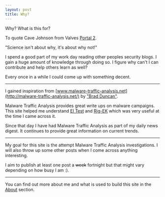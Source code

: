 ```yaml
---
layout: post
title: Why?
---
```


Why? What is this for?

To quote Cave Johnson from Valves [Portal 2](http://store.steampowered.com/app/620/).

"Science isn't about why, it's about why not!"

I spend a good part of my work day reading other peoples security blogs. I gain a huge amount of knowledge through doing so. I figure why can't I can contribute and help others learn as well?

Every once in a while I could come up with something decent.

-----

I gained inspiration from [www.malware-traffic-analysis.net](http://malware-traffic-analysis.net/) by ["Brad Duncan"](https://twitter.com/malware_traffic).

Malware Traffic Analysis provides great write ups on malware campaigns. This site helped me understand [EI Test](https://blog.malwarebytes.com/threat-analysis/2014/10/exposing-the-flash-eitest-malware-campaign/) and [Rig-EK](https://blog.malwarebytes.com/cybercrime/exploits/2016/09/rig-exploit-kit-takes-on-large-malvertising-campaign/) which was very useful at the time I came across it.

Since that day I have had Malware Traffic Analysis as part of my daily news digest. It continues to provide great information on current trends.

---

My goal for this site is the attempt Malware Traffic Analysis investigations. I will also throw up some other posts when I come across anything interesting.

I aim to publish at least one post a ~~week~~ fortnight but that might vary depending on how busy I am :).

---

You can find out more about me and what is used to build this site in the [About](/about/) section.

